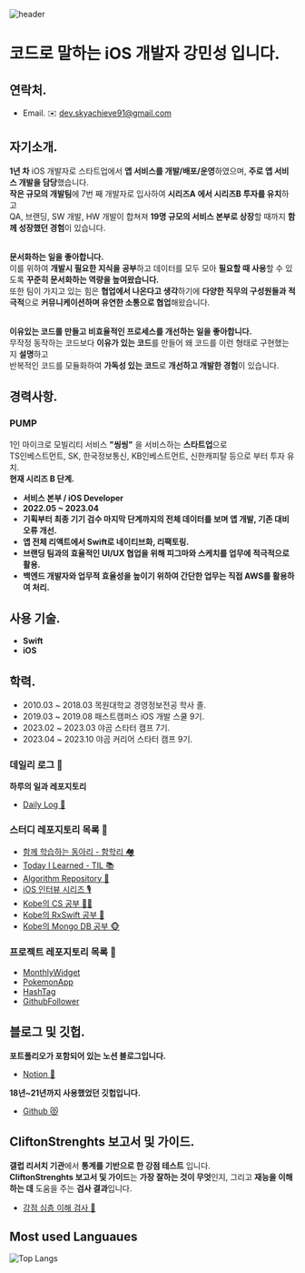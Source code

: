 ![header](https://capsule-render.vercel.app/api?type=waving&color=gradient&height=300&section=header&text=I'm%20Kobe&fontSize=90&fontColor=ffffff)

# 코드로 말하는 iOS 개발자 강민성 입니다.

## 연락처.
- Email. ✉️ dev.skyachieve91@gmail.com

## 자기소개.
**1년 차** iOS 개발자로 스타트업에서 **앱 서비스를 개발/배포/운영**하였으며, **주로 앱 서비스 개발을 담당**했습니다.</br>
**작은 규모의 개발팀**에 7번 째 개발자로 입사하여 **시리즈A 에서 시리즈B 투자를 유치**하고</br> 
QA, 브랜딩, SW 개발, HW 개발이 합쳐져 **19명 규모의 서비스 본부로 상장**할 때까지 **함께 성장했던 경험**이 있습니다.</br>
</br>

**문서화하는 일을 좋아합니다.**</br>
이를 위하여 **개발시 필요한 지식을 공부**하고 데이터를 모두 모아 **필요할 때 사용**할 수 있도록 **꾸준히 문서화하는 역량을 높여왔습니다.**</br>
또한 팀이 가지고 있는 힘은 **협업에서 나온다고 생각**하기에 **다양한 직무의 구성원들과 적극적**으로 **커뮤니케이션하며 유연한 소통으로 협업**해왔습니다.</br>
</br>

**이유있는 코드를 만들고 비효율적인 프로세스를 개선하는 일을 좋아합니다.**</br>
무작정 동작하는 코드보다 **이유가 있는 코드**를 만들어 왜 코드를 이런 형태로 구현했는지 **설명**하고</br>
반복적인 코드를 모듈화하여 **가독성 있는 코드**로 **개선하고 개발한 경험**이 있습니다.</br>

## 경력사항.

### PUMP
1인 마이크로 모빌리티 서비스 **"씽씽"** 을 서비스하는 **스타트업**으로</br> TS인베스트먼트, SK, 한국정보통신, KB인베스트먼트, 신한캐피탈 등으로 부터 투자 유치.</br> **현재 시리즈 B 단계.**

- **서비스 본부 / iOS Developer**
- **2022.05 ~ 2023.04**
- **기획부터 최종 기기 검수 마지막 단계까지의 전체 데이터를 보며 앱 개발, 기존 대비 오류 개선.**
- **앱 전체 리액트에서 Swift로 네이티브화, 리팩토링.**
- **브랜딩 팀과의 효율적인 UI/UX 협업을 위해 피그마와 스케치를 업무에 적극적으로 활용.**
- **백엔드 개발자와 업무적 효율성을 높이기 위하여 간단한 업무는 직접 AWS를 활용하여 처리.**

## 사용 기술.
- **Swift**
- **iOS**

## 학력.
- 2010.03 ~ 2018.03 목원대학교 경영정보전공 학사 졸.
- 2019.03 ~ 2019.08 패스트캠퍼스 iOS 개발 스쿨 9기.
- 2023.02 ~ 2023.03 야곰 스타터 캠프 7기.
- 2023.04 ~ 2023.10 야곰 커리어 스타터 캠프 9기.

### 데일리 로그 📓
**하루의 일과 레포지토리**
- [Daily Log 📓](https://github.com/devKobe24/DailyLog_Kobe)

### 스터디 레포지토리 목록 🏀
- [함께 학습하는 동아리 - 함학리 🏘️](https://github.com/devKobe24/HamHakRi)
- [Today I Learned - TIL 📚](https://github.com/devKobe24/TIL)
- [Algorithm Repository 🧩](https://github.com/devKobe24/algorithm)
- [iOS 인터뷰 시리즈 🎙️](https://github.com/devKobe24/iOS-Interview)
- [Kobe의 CS 공부 🧑‍💻](https://github.com/devKobe24/CS)
- [Kobe의 RxSwift 공부 🐉](https://github.com/devKobe24/RxSwift-Study)
- [Kobe의 Mongo DB 공부 🐵](https://github.com/devKobe24/MongoDB-Study)

### 프로젝트 레포지토리 목록 🏀
- [MonthlyWidget](https://github.com/devKobe24/MonthlyWidget)
- [PokemonApp](https://github.com/devKobe24/pokemonApp)
- [HashTag](https://github.com/devKobe24/hashtag/tree/main)
- [GithubFollower](https://github.com/devKobe24/GithubFollower)

## 블로그 및 깃헙.

**포트폴리오가 포함되어 있는 노션 블로그입니다.**
- [Notion 📑](https://morgan-kang.notion.site/Kobe-iOS-8ceb08e8756649e08c7bcf530adcdbfd)</br>

**18년~21년까지 사용했었던 깃헙입니다.**
- [Github 😻](https://github.com/VincentGeranium)

## CliftonStrenghts 보고서 및 가이드.

**갤럽 리서치 기관**에서 **통계를 기반으로 한 강점 테스트** 입니다.</br>
**CliftonStrenghts 보고서 및 가이드**는 **가장 잘하는 것이 무엇**인지, 그리고 **재능을 이해하는 데** 도움을 주는 **검사 결과**입니다.</br>
- [강점 심층 이해 검사 🧪](https://github.com/devKobe24/DailyLog_Kobe/blob/main/contents/GALLUP.md)

## Most used Languaues
![Top Langs](https://github-readme-stats.vercel.app/api/top-langs/?username=devKobe24&layout=compact)
